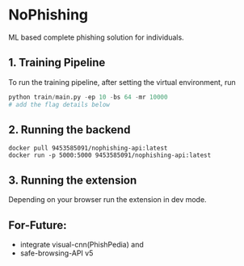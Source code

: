 # NoPhishing

ML based complete phishing solution for individuals.

## 1. Training Pipeline
To run the training pipeline, after setting the virtual environment, run
```python
python train/main.py -ep 10 -bs 64 -mr 10000 
# add the flag details below
``` 

## 2. Running the backend
```shell
docker pull 9453585091/nophishing-api:latest
docker run -p 5000:5000 9453585091/nophishing-api:latest
```

## 3. Running the extension
Depending on your browser run the extension in dev mode.

## For-Future:
* integrate visual-cnn(PhishPedia) and 
* safe-browsing-API v5